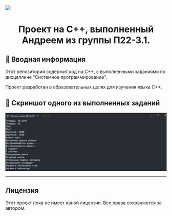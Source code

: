 ![](https://media1.tenor.com/m/1A-4LwitxxgAAAAd/love-it.gif)

# <center> Проект на C++, выполненный Андреем из группы П22-3.1.  </center>

## 📌 Вводная информация

Этот репозиторий содержит код на C++, с выполненными заданиями по дисцеплине "Системное программирование". 

Проект разработан в образовательных целях для изучения языка С++.

## 📸 Скриншот одного из выполненных заданий

![](https://github.com/poat385/cpp/blob/main/src/pr_1.png)

-----

## Лицензия

Этот проект пока не имеет явной лицензии. Все права сохраняются за автором.  
